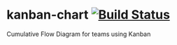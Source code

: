 kanban-chart [![Build Status](https://travis-ci.org/antoine-richard/kanban-chart.svg?branch=master)](https://travis-ci.org/antoine-richard/kanban-chart)
============

Cumulative Flow Diagram for teams using Kanban
